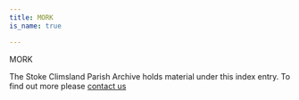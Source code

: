 ```yaml
---
title: MORK
is_name: true

---
```


MORK


The Stoke Climsland Parish Archive holds material under this index entry. To find out more please [contact us](/contact/)
